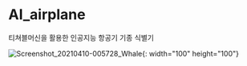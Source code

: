 # AI_airplane
티쳐블머신을 활용한 인공지능 항공기 기종 식별기

![Screenshot_20210410-005728_Whale](https://user-images.githubusercontent.com/72850237/121890908-d4246000-cd55-11eb-8215-007fd27a0879.jpg){: width="100" height="100"}
